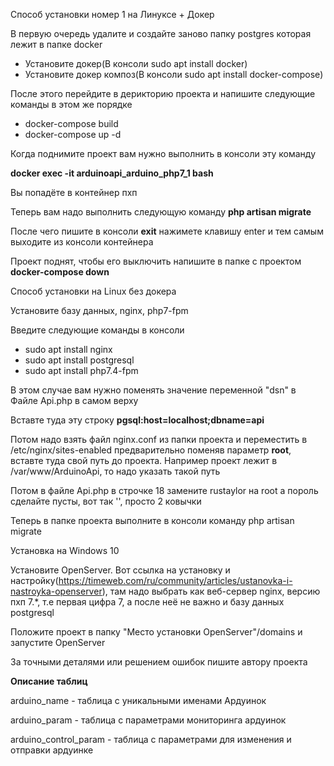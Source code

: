 <p>Способ установки номер 1 на Линуксе + Докер</p>

В первую очередь удалите и создайте заново папку postgres которая лежит в папке docker

<ul>
<li>Установите докер(В консоли sudo apt install docker)</li>
<li>Установите докер композ(В консоли sudo apt install docker-compose)</li>
</ul>
<p>После этого перейдите в дерикторию проекта и напишите следующие команды в этом же порядке</p>
<ul>
<li>docker-compose build</li>
<li>docker-compose up -d</li>
</ul>

Когда поднимите проект вам нужно выполнить в консоли эту команду
<p><strong>docker exec -it arduinoapi_arduino_php7_1 bash</strong></p>

Вы попадёте в контейнер пхп

Теперь вам надо выполнить следующую команду <strong>php artisan migrate</strong>

После чего пишите в консоли <strong>exit</strong> нажимете клавишу enter и тем самым выходите из консоли контейнера

Проект поднят, чтобы его выключить напишите в папке с проектом <strong>docker-compose down</strong>

<p>Способ установки на Linux без докера</p>

Установите базу данных, nginx, php7-fpm
<p>Введите следующие команды в консоли</p>
<ul>
<li>sudo apt install nginx</li>
<li>sudo apt install postgresql</li>
<li>sudo apt install php7.4-fpm</li>
</ul>

В этом случае вам нужно поменять значение переменной "dsn" в Файле Api.php в самом верху
<p>Вставте туда эту строку <strong>pgsql:host=localhost;dbname=api</strong></p>

Потом надо взять файл nginx.conf из папки проекта и переместить в /etc/nginx/sites-enabled предварительно поменяв параметр 
<strong>root</strong>, вставте туда свой путь до проекта. Например проект лежит в /var/www/ArduinoApi, то надо указать такой путь

Потом в файле Api.php в строчке 18 замените rustaylor на root а пороль сделайте пусты, вот так '', просто 2 ковычки

Теперь в папке проекта выполните в консоли команду php artisan migrate 

<p>Установка на Windows 10</p>

Установите OpenServer. Вот ссылка на установку и настройку(https://timeweb.com/ru/community/articles/ustanovka-i-nastroyka-openserver),
там надо выбрать как веб-сервер nginx, версию пхп 7.*, т.е первая цифра 7, а после неё не важно
и базу данных postgresql

Положите проект в папку "Место установки OpenServer"/domains и запустите OpenServer


За точными деталями или решением ошибок пишите автору проекта

<p><strong>Описание таблиц</strong></p>

arduino_name - таблица с уникальными именами Ардуинок

arduino_param - таблица с параметрами мониторинга ардуинок

arduino_control_param - таблица с параметрами для изменения и отправки ардуинке